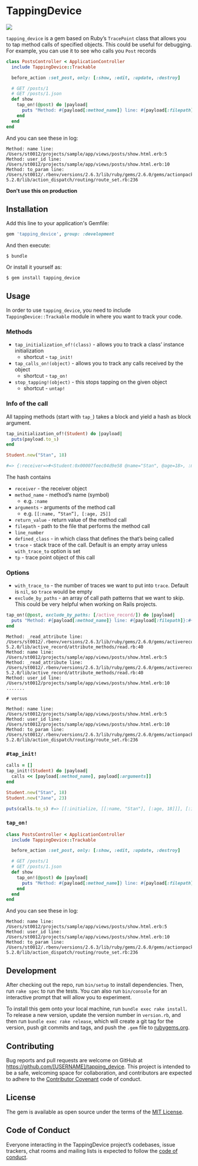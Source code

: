 # TappingDevice

![](https://github.com/st0012/tapping_device/workflows/Ruby/badge.svg)

`tapping_device` is a gem based on Ruby’s `TracePoint` class that allows you to tap method calls of specified objects. This could be useful for debugging. For example, you can use it to see who calls you `Post` records

```ruby
class PostsController < ApplicationController
  include TappingDevice::Trackable

  before_action :set_post, only: [:show, :edit, :update, :destroy]

  # GET /posts/1
  # GET /posts/1.json
  def show
    tap_on!(@post) do |payload|
      puts "Method: #{payload[:method_name]} line: #{payload[:filepath]}:#{payload[:line_number]}"
    end
  end
end
```

And you can see these in log:

```
Method: name line: /Users/st0012/projects/sample/app/views/posts/show.html.erb:5
Method: user_id line: /Users/st0012/projects/sample/app/views/posts/show.html.erb:10
Method: to_param line: /Users/st0012/.rbenv/versions/2.6.3/lib/ruby/gems/2.6.0/gems/actionpack-5.2.0/lib/action_dispatch/routing/route_set.rb:236
```

**Don't use this on production**


## Installation

Add this line to your application's Gemfile:

```ruby
gem 'tapping_device', group: :development
```

And then execute:

```
$ bundle
```

Or install it yourself as:

```
$ gem install tapping_device
```

## Usage
In order to use `tapping_device`, you need to include `TappingDevice::Trackable` module in where you want to track your code.

### Methods
- `tap_initialization_of!(class)` - allows you to track a class’ instance initialization
	- shortcut - `tap_init!`
- `tap_calls_on!(object)` - allows you to track any calls received by the object
	- shortcut - `tap_on!`
- `stop_tapping!(object)` - this stops tapping on the given object
	- shortcut - `untap!`

### Info of the call
All tapping methods (start with `tap_`) takes a block and yield a hash as block argument. 

```ruby
tap_initialization_of!(Student) do |payload|
  puts(payload.to_s)
end

Student.new("Stan", 18)

#=> {:receiver=>#<Student:0x00007feec04d9e58 @name="Stan", @age=18>, :method_name=>:initialize, :arguments=>[[:name, "Stan"], [:age, 18]], :return_value=>18, :filepath=>"/path/spec/trackable_spec.rb", :line_number=>7, :defined_class=>Student}
```

The hash contains

- `receiver` - the receiver object
- `method_name` - method’s name (symbol) 
	- e.g. `:name`
- `arguments` - arguments of the method call
	- e.g. `[[:name, “Stan”], [:age, 25]]`
- `return_value` - return value of the method call
- `filepath` - path to the file that performs the method call
- `line_number` 
- `defined_class` - in which class that defines the that’s being called
- `trace` - stack trace of the call. Default is an empty array unless `with_trace_to` option is set
- `tp` - trace point object of this call


### Options
- `with_trace_to` - the number of traces we want to put into `trace`. Default is `nil`, so `trace` would be empty
- `exclude_by_paths` - an array of call path patterns that we want to skip. This could be very helpful when working on Rails projects.

```ruby
tap_on!(@post, exclude_by_paths: [/active_record/]) do |payload|
  puts "Method: #{payload[:method_name]} line: #{payload[:filepath]}:#{payload[:line_number]}"
end
```

```
Method: _read_attribute line: /Users/st0012/.rbenv/versions/2.6.3/lib/ruby/gems/2.6.0/gems/activerecord-5.2.0/lib/active_record/attribute_methods/read.rb:40
Method: name line: /Users/st0012/projects/sample/app/views/posts/show.html.erb:5
Method: _read_attribute line: /Users/st0012/.rbenv/versions/2.6.3/lib/ruby/gems/2.6.0/gems/activerecord-5.2.0/lib/active_record/attribute_methods/read.rb:40
Method: user_id line: /Users/st0012/projects/sample/app/views/posts/show.html.erb:10
.......

# versus

Method: name line: /Users/st0012/projects/sample/app/views/posts/show.html.erb:5
Method: user_id line: /Users/st0012/projects/sample/app/views/posts/show.html.erb:10
Method: to_param line: /Users/st0012/.rbenv/versions/2.6.3/lib/ruby/gems/2.6.0/gems/actionpack-5.2.0/lib/action_dispatch/routing/route_set.rb:236
```


### `#tap_init!`

```ruby
calls = []
tap_init!(Student) do |payload|
  calls << [payload[:method_name], payload[:arguments]]
end

Student.new("Stan", 18)
Student.new("Jane", 23)

puts(calls.to_s) #=> [[:initialize, [[:name, "Stan"], [:age, 18]]], [:initialize, [[:name, "Jane"], [:age, 23]]]]
```

### `tap_on!`

```ruby
class PostsController < ApplicationController
  include TappingDevice::Trackable

  before_action :set_post, only: [:show, :edit, :update, :destroy]

  # GET /posts/1
  # GET /posts/1.json
  def show
    tap_on!(@post) do |payload|
      puts "Method: #{payload[:method_name]} line: #{payload[:filepath]}:#{payload[:line_number]}"
    end
  end
end
```

And you can see these in log:

```
Method: name line: /Users/st0012/projects/sample/app/views/posts/show.html.erb:5
Method: user_id line: /Users/st0012/projects/sample/app/views/posts/show.html.erb:10
Method: to_param line: /Users/st0012/.rbenv/versions/2.6.3/lib/ruby/gems/2.6.0/gems/actionpack-5.2.0/lib/action_dispatch/routing/route_set.rb:236
```



## Development

After checking out the repo, run `bin/setup` to install dependencies. Then, run `rake spec` to run the tests. You can also run `bin/console` for an interactive prompt that will allow you to experiment.

To install this gem onto your local machine, run `bundle exec rake install`. To release a new version, update the version number in `version.rb`, and then run `bundle exec rake release`, which will create a git tag for the version, push git commits and tags, and push the `.gem` file to [rubygems.org](https://rubygems.org).

## Contributing

Bug reports and pull requests are welcome on GitHub at https://github.com/[USERNAME]/tapping_device. This project is intended to be a safe, welcoming space for collaboration, and contributors are expected to adhere to the [Contributor Covenant](http://contributor-covenant.org) code of conduct.

## License

The gem is available as open source under the terms of the [MIT License](https://opensource.org/licenses/MIT).

## Code of Conduct

Everyone interacting in the TappingDevice project’s codebases, issue trackers, chat rooms and mailing lists is expected to follow the [code of conduct](https://github.com/[USERNAME]/tapping_device/blob/master/CODE_OF_CONDUCT.md).
